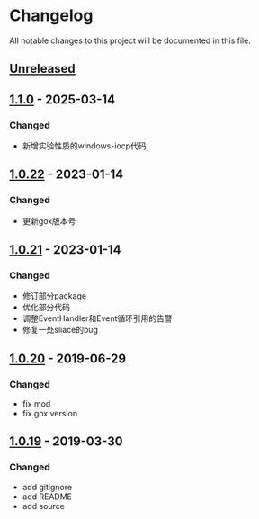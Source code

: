 # Changelog
All notable changes to this project will be documented in this file.

## [Unreleased]

## [1.1.0] - 2025-03-14
### Changed
- 新增实验性质的windows-iocp代码

## [1.0.22] - 2023-01-14
### Changed
- 更新gox版本号

## [1.0.21] - 2023-01-14
### Changed
- 修订部分package
- 优化部分代码
- 调整EventHandler和Event循环引用的告警
- 修复一处sliace的bug

## [1.0.20] - 2019-06-29
### Changed
- fix mod
- fix gox version

## [1.0.19] - 2019-03-30
### Changed
- add gitignore
- add README
- add source


[Unreleased]: https://gitee.com/quant1x/asio.git/compare/v1.1.0...HEAD
[1.1.0]: https://gitee.com/quant1x/asio.git/compare/v1.0.22...v1.1.0
[1.0.22]: https://gitee.com/quant1x/asio.git/compare/v1.0.21...v1.0.22
[1.0.21]: https://gitee.com/quant1x/asio.git/compare/v1.0.20...v1.0.21
[1.0.20]: https://gitee.com/quant1x/asio.git/compare/v1.0.19...v1.0.20

[1.0.19]: https://gitee.com/quant1x/asio.git/releases/tag/v1.0.19

